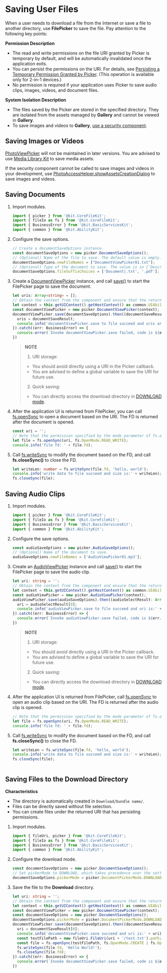 # Saving User Files

When a user needs to download a file from the Internet or save a file to another directory, use **FilePicker** to save the file. Pay attention to the following key points:

**Permission Description**

- The read and write permissions on the file URI granted by Picker is temporary by default, and will be automatically invalidated once the application exits.
- You can persist the permissions on the URI. For details, see [Persisting a Temporary Permission Granted by Picker](file-persistPermission.md#persisting-a-temporary-permission-granted-by-picker). (This operation is available only for 2-in-1 devices.)
- No permission is required if your application uses Picker to save audio clips, images, videos, and document files.

**System Isolation Description**

- The files saved by the Picker are stored in the specified directory. They are isolated from the assets managed by **Gallery** and cannot be viewed in **Gallery**.
- To save images and videos to **Gallery**, [use a security component](../media/medialibrary/photoAccessHelper-savebutton.md).

## Saving Images or Videos

[PhotoViewPicker](../reference/apis-core-file-kit/js-apis-file-picker.md#photoviewpickerdeprecated) will not be maintained in later versions. You are advised to use [Media Library Kit](../media/medialibrary/photoAccessHelper-savebutton.md) to save media assets.

If the security component cannot be called to save images and videos in your development, use [PhotoAccessHelper.showAssetsCreationDialog](../reference/apis-media-library-kit/arkts-apis-photoAccessHelper-PhotoAccessHelper.md#showassetscreationdialog12) to save images and videos.

## Saving Documents

1. Import modules.

   ```ts
   import { picker } from '@kit.CoreFileKit';
   import { fileIo as fs } from '@kit.CoreFileKit';
   import { BusinessError } from '@kit.BasicServicesKit';
   import { common } from '@kit.AbilityKit';
   ```

2. Configure the save options.

   ```ts
   // Create a documentSaveOptions instance.
   const documentSaveOptions = new picker.DocumentSaveOptions();
   // (Optional) Name of the file to save. The default value is empty.
   documentSaveOptions.newFileNames = ["DocumentViewPicker01.txt"];
   // (Optional) Type of the document to save. The value is in ['Description|File name extensions'] format. To save all files, use 'All files (*.*)|.*'. If there are multiple file name extensions (a maximum of 100 extensions can be filtered), the first one is used by default. If this parameter is not specified, no extension is filtered by default.
   documentSaveOptions.fileSuffixChoices = ['Document|.txt', '.pdf'];
   ```

3. Create a [DocumentViewPicker](../reference/apis-core-file-kit/js-apis-file-picker.md#constructor12) instance, and call [save()](../reference/apis-core-file-kit/js-apis-file-picker.md#save) to start the FilePicker page to save the document.

   ```ts
   let uris: Array<string> = [];
   // Obtain the context from the component and ensure that the return value of this.getUIContext().getHostContext() is UIAbilityContext.
   let context = this.getUIContext().getHostContext() as common.UIAbilityContext; 
   const documentViewPicker = new picker.DocumentViewPicker(context);
   documentViewPicker.save(documentSaveOptions).then((documentSaveResult: Array<string>) => {
     uris = documentSaveResult;
     console.info('documentViewPicker.save to file succeed and uris are:' + uris);
   }).catch((err: BusinessError) => {
     console.error(`Invoke documentViewPicker.save failed, code is ${err.code}, message is ${err.message}`);
   })
   ```

   > **NOTE**
   >
   > 1. URI storage:
   > - You should avoid directly using a URI in the Picker callback.
   > - You are advised to define a global variable to save the URI for future use.
   >
   > 2. Quick saving:
   > - You can directly access the download directory in [DOWNLOAD mode](#saving-files-to-the-download-directory).

4. After the application UI is returned from FilePicker, you can call [fs.openSync](../reference/apis-core-file-kit/js-apis-file-fs.md#fsopensync) to open a document based on the URI. The FD is returned after the document is opened.

   ```ts
   const uri = '';
   // Note that the permission specified by the mode parameter of fs.openSync() is fs.OpenMode.READ_WRITE.
   let file = fs.openSync(uri, fs.OpenMode.READ_WRITE);
   console.info('file fd: ' + file.fd);
   ```

5. Call [fs.writeSync](../reference/apis-core-file-kit/js-apis-file-fs.md#writesync) to modify the document based on the FD, and call **fs.closeSync()** to close the FD.

   ```ts
   let writeLen: number = fs.writeSync(file.fd, 'hello, world');
   console.info('write data to file succeed and size is:' + writeLen);
   fs.closeSync(file);
   ```

## Saving Audio Clips

1. Import modules.

   ```ts
   import { picker } from '@kit.CoreFileKit';
   import { fileIo as fs } from '@kit.CoreFileKit';
   import { BusinessError } from '@kit.BasicServicesKit';
   import { common } from '@kit.AbilityKit';
   ```

2. Configure the save options.

   ```ts
   const audioSaveOptions = new picker.AudioSaveOptions();
   // (Optional) Name of the document to save.
   audioSaveOptions.newFileNames = ['AudioViewPicker01.mp3']; 
   ```

3. Create an [AudioViewPicker](../reference/apis-core-file-kit/js-apis-file-picker.md#audioviewpicker) instance and call [save()](../reference/apis-core-file-kit/js-apis-file-picker.md#save-5) to start the FilePicker page to save the audio clip.

   ```ts
   let uri: string = '';
   // Obtain the context from the component and ensure that the return value of this.getUIContext().getHostContext() is UIAbilityContext.
   let context = this.getUIContext().getHostContext() as common.UIAbilityContext;  
   const audioViewPicker = new picker.AudioViewPicker(context);
   audioViewPicker.save(audioSaveOptions).then((audioSelectResult: Array<string>) => {
     uri = audioSelectResult[0];
     console.info('audioViewPicker.save to file succeed and uri is:' + uri);
   }).catch((err: BusinessError) => {
     console.error(`Invoke audioViewPicker.save failed, code is ${err.code}, message is ${err.message}`);
   })
   ```

   > **NOTE**
   >
   > 1. URI storage:
   > - You should avoid directly using a URI in the Picker callback.
   > - You are advised to define a global variable to save the URI for future use.
   >
   > 2. Quick saving:
   > - You can directly access the download directory in [DOWNLOAD mode](#saving-files-to-the-download-directory).

4. After the application UI is returned from FilePicker, call [fs.openSync](../reference/apis-core-file-kit/js-apis-file-fs.md#fsopensync) to open an audio clip based on the URI. The FD is returned after the audio clip is opened.

   ```ts
   // Note that the permission specified by the mode parameter of fs.openSync() is fileIo.OpenMode.READ_WRITE.
   let file = fs.openSync(uri, fs.OpenMode.READ_WRITE);
   console.info('file fd: ' + file.fd);
   ```

5. Call [fs.writeSync](../reference/apis-core-file-kit/js-apis-file-fs.md#writesync) to modify the document based on the FD, and call **fs.closeSync()** to close the FD.

   ```ts
   let writeLen = fs.writeSync(file.fd, 'hello, world');
   console.info('write data to file succeed and size is:' + writeLen);
   fs.closeSync(file);
 
   ```

## Saving Files to the Download Directory

**Characteristics**

- The directory is automatically created in `Download/bundle name/`.
- Files can be directly saved without file selection.
- You can create files under the returned URI that has persisting permissions.

1. Import modules.

   ```ts
   import { fileUri, picker } from '@kit.CoreFileKit';
   import { fileIo as fs } from '@kit.CoreFileKit';
   import { BusinessError } from '@kit.BasicServicesKit';
   import { common } from '@kit.AbilityKit';
   ```

2. Configure the download mode.

   ```ts
   const documentSaveOptions = new picker.DocumentSaveOptions();
   // Set pickerMode to DOWNLOAD, which takes precedence over the settings in documentSaveOptions.
   documentSaveOptions.pickerMode = picker.DocumentPickerMode.DOWNLOAD; 
   ```

3. Save the file to the **Download** directory.

   ```ts
   let uri: string = '';
   // Obtain the context from the component and ensure that the return value of this.getUIContext().getHostContext() is UIAbilityContext.
   let context = this.getUIContext().getHostContext() as common.UIAbilityContext; 
   const documentViewPicker = new picker.DocumentViewPicker(context);
   const documentSaveOptions = new picker.DocumentSaveOptions();
   documentSaveOptions.pickerMode = picker.DocumentPickerMode.DOWNLOAD;
   documentViewPicker.save(documentSaveOptions).then((documentSaveResult: Array<string>) => {
     uri = documentSaveResult[0];
     console.info('documentViewPicker.save succeed and uri is:' + uri);
     const testFilePath = new fileUri.FileUri(uri + '/test.txt').path;
     const file = fs.openSync(testFilePath, fs.OpenMode.CREATE | fs.OpenMode.READ_WRITE);
     fs.writeSync(file.fd, 'Hello World!');
     fs.closeSync(file.fd);
   }).catch((err: BusinessError) => {
     console.error(`Invoke documentViewPicker.save failed, code is ${err.code}, message is ${err.message}`);
   })
   ```

 <!--no_check--> 